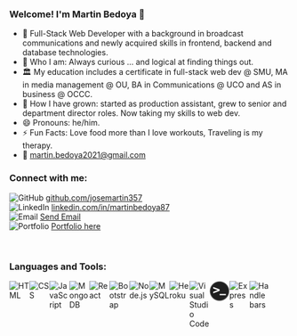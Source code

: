 ### Welcome! I'm Martin Bedoya 👋


- 🔭  Full-Stack Web Developer with a background in broadcast communications and newly acquired skills in frontend, backend and database technologies. 
- 🤔  Who I am: Always curious ... and logical at finding things out.
- 🏛  My education includes a certificate in full-stack web dev @ SMU, MA in media management @ OU, BA in Communications @ UCO and AS in business @ OCCC.
- 🌱  How I have grown: started as production assistant, grew to senior and department director roles. Now taking my skills to web dev.
- 😄  Pronouns: he/him.
- ⚡   Fun Facts: Love food more than I love workouts, Traveling is my therapy.
- 📩  martin.bedoya2021@gmail.com

### Connect with me:

<img alt="GitHub" src="https://img.icons8.com/fluency/26/000000/github.png"/> <a href="https://github.com/josemartin357"> github.com/josemartin357</a>
<br>
<img alt="LinkedIn" src="https://img.icons8.com/external-justicon-flat-justicon/26/000000/external-linkedin-social-media-justicon-flat-justicon.png"/> <a href="https://www.linkedin.com/in/martinbedoya87"> linkedin.com/in/martinbedoya87</a>
<br>
<img alt="Email" src="https://img.icons8.com/fluency/26/000000/email.png"/> <a href = "mailto: martin.bedoya2021@gmail.com">Send Email</a>
<br>
<img alt="Portfolio" src="https://img.icons8.com/external-kiranshastry-lineal-color-kiranshastry/26/000000/external-portfolio-advertising-kiranshastry-lineal-color-kiranshastry.png"/> <a href="https://josemartin357.github.io/react-portfolio/"> Portfolio here</a>

<br>

### Languages and Tools:

<img align="left" alt="HTML" width="36px" src="https://img.icons8.com/color/26/000000/html.png"/>
<img align="left" alt="CSS" width="36px" src="https://img.icons8.com/color/26/000000/css3.png"/>
<img align="left" alt="JavaScript" width="36px" src="https://img.icons8.com/color/26/000000/javascript--v1.png"/>
<img align="left" alt="MongoDB" width="36px" src="https://img.icons8.com/color/26/000000/mongodb.png"/>
<img align="left" alt="React" width="36px" src="https://img.icons8.com/office/26/000000/react.png"/>
<img align="left" alt="Bootstrap" width="36px" src="https://img.icons8.com/color/26/000000/bootstrap.png"/>
<img align="left" alt="Node.js" width="36px" src="https://img.icons8.com/color/26/000000/nodejs.png"/>
<img align="left" alt="MySQL" width="36px" src="https://img.icons8.com/color/26/000000/mysql-logo.png"/>
<img align="left" alt="Heroku" width="36px" src="https://img.icons8.com/color/26/000000/heroku.png"/>
<img align="left" alt="Visual Studio Code" width="36px" src="https://img.icons8.com/color/26/000000/visual-studio-code-2019.png"/>
<img align="left" alt="Terminal" width="36px" src="https://raw.githubusercontent.com/github/explore/80688e429a7d4ef2fca1e82350fe8e3517d3494d/topics/terminal/terminal.png" />
<img align="left" alt="Express" width="36px" src="https://cdn.jsdelivr.net/gh/devicons/devicon/icons/express/express-original-wordmark.svg" />
<img align="left" alt="Handlebars" width="36px" src="https://cdn.jsdelivr.net/gh/devicons/devicon/icons/handlebars/handlebars-original-wordmark.svg" />


